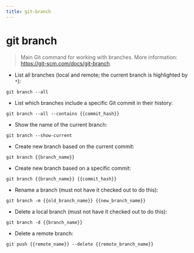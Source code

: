 ```yaml
---
title: git-branch
---
```

# git branch

> Main Git command for working with branches.
> More information: <https://git-scm.com/docs/git-branch>.

- List all branches (local and remote; the current branch is highlighted by `*`):

`git branch --all`

- List which branches include a specific Git commit in their history:

`git branch --all --contains {{commit_hash}}`

- Show the name of the current branch:

`git branch --show-current`

- Create new branch based on the current commit:

`git branch {{branch_name}}`

- Create new branch based on a specific commit:

`git branch {{branch_name}} {{commit_hash}}`

- Rename a branch (must not have it checked out to do this):

`git branch -m {{old_branch_name}} {{new_branch_name}}`

- Delete a local branch (must not have it checked out to do this):

`git branch -d {{branch_name}}`

- Delete a remote branch:

`git push {{remote_name}} --delete {{remote_branch_name}}`
